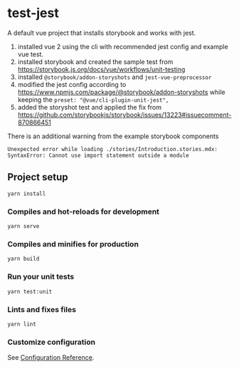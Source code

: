 # test-jest

A default vue project that installs storybook and works with jest.

1. installed vue 2 using the cli with recommended jest config and example vue test.
2. installed storybook and created the sample test from https://storybook.js.org/docs/vue/workflows/unit-testing
3. installed `@storybook/addon-storyshots` and `jest-vue-preprocessor`
4. modified the jest config according to https://www.npmjs.com/package/@storybook/addon-storyshots while keeping the `preset: "@vue/cli-plugin-unit-jest",`
5. added the storyshot test and applied the fix from https://github.com/storybookjs/storybook/issues/13223#issuecomment-870866451

There is an additional warning from the example storybook components

```console
Unexpected error while loading ./stories/Introduction.stories.mdx: SyntaxError: Cannot use import statement outside a module
```

## Project setup
```
yarn install
```

### Compiles and hot-reloads for development
```
yarn serve
```

### Compiles and minifies for production
```
yarn build
```

### Run your unit tests
```
yarn test:unit
```

### Lints and fixes files
```
yarn lint
```

### Customize configuration
See [Configuration Reference](https://cli.vuejs.org/config/).
